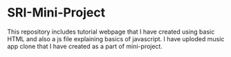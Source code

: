 # SRI-Mini-Project
This repository includes tutorial webpage that I have created using basic HTML and also a js file explaining basics of javascript. I have uploded music app clone that I have created as a part of mini-project.
